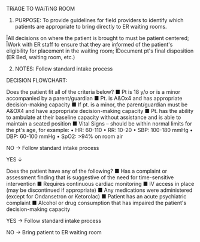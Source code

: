 TRiAGE TO WAiTiNG ROOM

1. PURPOSE: To provide guidelines for field providers to identify which patients are appropriate to bring directly to ER waiting rooms.

ÎAll decisions on where the patient is brought to must be patient centered;
ÎWork with ER staff to ensure that they are informed of the patient's eligibility for placement in the waiting room;
ÎDocument pt's final disposition (ER Bed, waiting room, etc.)

2. NOTES: Follow standard intake process

DECISION FLOWCHART:

Does the patient fit all of the criteria below?
■ Pt is 18 y/o or is a minor accompanied by a parent/guardian
■ Pt. is A&Ox4 and has appropriate decision-making capacity
■ If pt. is a minor, the parent/guardian must be A&OX4 and have appropriate decision-making capacity
■ Pt. has the ability to ambulate at their baseline capacity without assistance and is able to maintain a seated position
■ Vital Signs – should be within normal limits for the pt's age, for example:
  • HR: 60-110
  • RR: 10-20
  • SBP: 100-180 mmHg
  • DBP: 60-100 mmHg
  • SpO2: >94% on room air

NO → Follow standard intake process

YES ↓

Does the patient have any of the following?
■ Has a complaint or assessment finding that is suggestive of the need for time-sensitive intervention
■ Requires continuous cardiac monitoring
■ IV access in place (may be discontinued if appropriate)
■ Any medications were administered (except for Ondansetron or Ketorolac)
■ Patient has an acute psychiatric complaint
■ Alcohol or drug consumption that has impaired the patient's decision-making capacity

YES → Follow standard intake process

NO → Bring patient to ER waiting room

